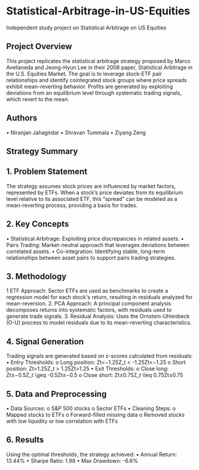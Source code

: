 # Statistical-Arbitrage-in-US-Equities
Independent study project on Statistical Arbitrage on US Equities

## Project Overview
This project replicates the statistical arbitrage strategy proposed by Marco Avellaneda and Jeong-Hyun Lee in their 2008 paper, Statistical Arbitrage in the U.S. Equities Market. The goal is to leverage stock-ETF pair relationships and identify cointegrated stock groups where price spreads exhibit mean-reverting behavior. Profits are generated by exploiting deviations from an equilibrium level through systematic trading signals, which revert to the mean.

## Authors
•	Niranjan Jahagirdar
•	Shravan Tummala
•	Ziyang Zeng

## Strategy Summary
## 1. Problem Statement
The strategy assumes stock prices are influenced by market factors, represented by ETFs. When a stock’s price deviates from its equilibrium level relative to its associated ETF, this “spread” can be modeled as a mean-reverting process, providing a basis for trades.

## 2. Key Concepts
•	Statistical Arbitrage: Exploiting price discrepancies in related assets.
•	Pairs Trading: Market-neutral approach that leverages deviations between correlated assets.
•	Co-integration: Identifying stable, long-term relationships between asset pairs to support pairs trading strategies.

## 3. Methodology
1 	ETF Approach: Sector ETFs are used as benchmarks to create a regression model for each stock's return, resulting in residuals analyzed for mean-reversion.
2.	PCA Approach: A principal component analysis decomposes returns into systematic factors, with residuals used to generate trade signals.
3.	Residual Analysis: Uses the Ornstein-Uhlenbeck (O-U) process to model residuals due to its mean-reverting characteristics.

## 4. Signal Generation
Trading signals are generated based on z-scores calculated from residuals:
•	Entry Thresholds:
o	Long position: Zt<−1.25Z_t < -1.25Zt<−1.25
o	Short position: Zt>1.25Z_t > 1.25Zt>1.25
•	Exit Thresholds:
o	Close long: Zt≥−0.5Z_t \geq -0.5Zt≥−0.5
o	Close short: Zt≤0.75Z_t \leq 0.75Zt≤0.75

## 5. Data and Preprocessing
•	Data Sources:
o	S&P 500 stocks
o	Sector ETFs
•	Cleaning Steps:
o	Mapped stocks to ETFs
o	Forward-filled missing data
o	Removed stocks with low liquidity or low correlation with ETFs

## 6. Results
Using the optimal thresholds, the strategy achieved:
•	Annual Return: 13.44%
•	Sharpe Ratio: 1.98
•	Max Drawdown: -6.6%
